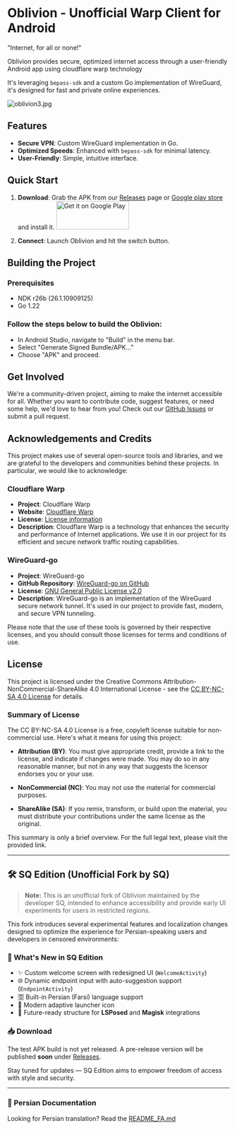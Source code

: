 # Oblivion - Unofficial Warp Client for Android

"Internet, for all or none!"

Oblivion provides secure, optimized internet access through a user-friendly Android app using cloudflare warp technology

It's leveraging `bepass-sdk` and a custom Go implementation of WireGuard, it's designed for fast and private online experiences.

![oblivion3.jpg](media/oblivion3.jpg)

## Features

- **Secure VPN**: Custom WireGuard implementation in Go.
- **Optimized Speeds**: Enhanced with `bepass-sdk` for minimal latency.
- **User-Friendly**: Simple, intuitive interface.

## Quick Start

1. **Download**: Grab the APK from our [Releases](https://github.com/bepass-org/oblivion/releases) page or [Google play store](https://play.google.com/store/apps/details?id=org.bepass.oblivion) and install it.
   <a href="https://play.google.com/store/apps/details?id=org.bepass.oblivion">
   <img alt="Get it on Google Play" src="https://play.google.com/intl/en_us/badges/images/generic/en_badge_web_generic.png" width="165" height="64" />
   </a>

2. **Connect**: Launch Oblivion and hit the switch button.

## Building the Project

### Prerequisites
- NDK r26b (26.1.10909125)
- Go 1.22

### Follow the steps below to build the Oblivion:
- In Android Studio, navigate to "Build" in the menu bar.
- Select "Generate Signed Bundle/APK..."
- Choose "APK" and proceed.

## Get Involved

We're a community-driven project, aiming to make the internet accessible for all. Whether you want to contribute code, suggest features, or need some help, we'd love to hear from you! Check out our [GitHub Issues](https://github.com/bepass-org/oblivion/issues) or submit a pull request.

## Acknowledgements and Credits

This project makes use of several open-source tools and libraries, and we are grateful to the developers and communities behind these projects. In particular, we would like to acknowledge:

### Cloudflare Warp

- **Project**: Cloudflare Warp
- **Website**: [Cloudflare Warp](https://www.cloudflare.com/products/warp/)
- **License**: [License information](https://www.cloudflare.com/application/terms/)
- **Description**: Cloudflare Warp is a technology that enhances the security and performance of Internet applications. We use it in our project for its efficient and secure network traffic routing capabilities.

### WireGuard-go

- **Project**: WireGuard-go
- **GitHub Repository**: [WireGuard-go on GitHub](https://github.com/WireGuard/wireguard-go)
- **License**: [GNU General Public License v2.0](https://github.com/WireGuard/wireguard-go/blob/master/COPYING)
- **Description**: WireGuard-go is an implementation of the WireGuard secure network tunnel. It's used in our project to provide fast, modern, and secure VPN tunneling.

Please note that the use of these tools is governed by their respective licenses, and you should consult those licenses for terms and conditions of use.

## License

This project is licensed under the Creative Commons Attribution-NonCommercial-ShareAlike 4.0 International License - see the [CC BY-NC-SA 4.0 License](https://creativecommons.org/licenses/by-nc-sa/4.0/) for details.

### Summary of License

The CC BY-NC-SA 4.0 License is a free, copyleft license suitable for non-commercial use. Here's what it means for using this project:

- **Attribution (BY)**: You must give appropriate credit, provide a link to the license, and indicate if changes were made. You may do so in any reasonable manner, but not in any way that suggests the licensor endorses you or your use.

- **NonCommercial (NC)**: You may not use the material for commercial purposes.

- **ShareAlike (SA)**: If you remix, transform, or build upon the material, you must distribute your contributions under the same license as the original.

This summary is only a brief overview. For the full legal text, please visit the provided link.


---

## 🛠 SQ Edition (Unofficial Fork by SQ)

> **Note:** This is an unofficial fork of Oblivion maintained by the developer SQ, intended to enhance accessibility and provide early UI experiments for users in restricted regions.

This fork introduces several experimental features and localization changes designed to optimize the experience for Persian-speaking users and developers in censored environments:

### 🔹 What's New in SQ Edition

- ✨ Custom welcome screen with redesigned UI (`WelcomeActivity`)
- 🌐 Dynamic endpoint input with auto-suggestion support (`EndpointActivity`)
- 🈳 Built-in Persian (Farsi) language support
- 🧊 Modern adaptive launcher icon
- 🧩 Future-ready structure for **LSPosed** and **Magisk** integrations

### 📥 Download

The test APK build is not yet released. A pre-release version will be published **soon** under [Releases](https://github.com/SQSh1/oblivion/releases).

Stay tuned for updates — SQ Edition aims to empower freedom of access with style and security.

---
### 📘 Persian Documentation  
Looking for Persian translation? Read the [README_FA.md](https://github.com/SQSh1/oblivion/blob/main/README_FA.md)


